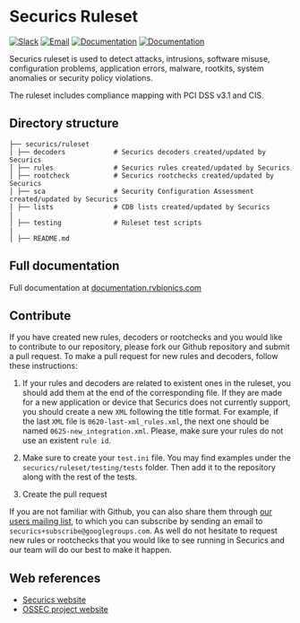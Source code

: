 # Securics Ruleset

[![Slack](https://img.shields.io/badge/slack-join-blue.svg)](https://rvbionics.com/community/join-us-on-slack/)
[![Email](https://img.shields.io/badge/email-join-blue.svg)](https://groups.google.com/forum/#!forum/securics)
[![Documentation](https://img.shields.io/badge/docs-view-green.svg)](https://documentation.rvbionics.com)
[![Documentation](https://img.shields.io/badge/web-view-green.svg)](https://rvbionics.com)

Securics ruleset is used to detect attacks, intrusions, software misuse, configuration problems, application errors, malware, rootkits, system anomalies or security policy violations.

The ruleset includes compliance mapping with PCI DSS v3.1 and CIS.

## Directory structure

    ├── securics/ruleset
    │ ├── decoders            # Securics decoders created/updated by Securics
    │ ├── rules               # Securics rules created/updated by Securics
    │ ├── rootcheck           # Securics rootchecks created/updated by Securics
    │ ├── sca                 # Security Configuration Assessment created/updated by Securics
    │ ├── lists               # CDB lists created/updated by Securics
    |
    │ ├── testing             # Ruleset test scripts
    |
    │ ├── README.md

## Full documentation

Full documentation at [documentation.rvbionics.com](https://documentation.rvbionics.com/current/user-manual/ruleset/index.html)

## Contribute

If you have created new rules, decoders or rootchecks and you would like to contribute to our repository, please fork our Github repository and submit a pull request. To make a pull request for new rules and decoders, follow these instructions:

1. If your rules and decoders are related to existent ones in the ruleset, you should add them at the end of the corresponding file. If they are made for a new application or device that Securics does not currently support, you should create a new `XML` following the title format. For example, if the last `XML` file is `0620-last-xml_rules.xml`, the next one should be named `0625-new_integration.xml`. Please, make sure your rules do not use an existent `rule id`.

2. Make sure to create your `test.ini` file. You may find examples under the `securics/ruleset/testing/tests` folder. Then add it to the repository along with the rest of the tests.

3. Create the pull request

If you are not familiar with Github, you can also share them through [our users mailing list](https://groups.google.com/d/forum/securics), to which you can subscribe by sending an email to `securics+subscribe@googlegroups.com`. As well do not hesitate to request new rules or rootchecks that you would like to see running in Securics and our team will do our best to make it happen.

## Web references

* [Securics website](http://rvbionics.com)
* [OSSEC project website](http://ossec.github.io)
